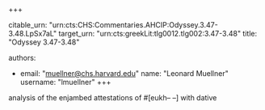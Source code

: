 +++


citable_urn: "urn:cts:CHS:Commentaries.AHCIP:Odyssey.3.47-3.48.LpSx7aL"
target_urn: "urn:cts:greekLit:tlg0012.tlg002:3.47-3.48"
title: "Odyssey 3.47-3.48"

authors:
- email: "muellner@chs.harvard.edu"
  name: "Leonard Muellner"
  username: "lmuellner"
+++

<p>analysis of the enjambed attestations of #[eukh– –] with dative</p>